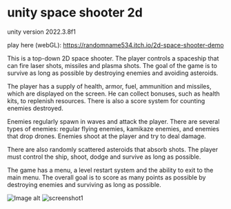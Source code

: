 # unity space shooter 2d
unity version 2022.3.8f1

play here (webGL): https://randomname534.itch.io/2d-space-shooter-demo

This is a top-down 2D space shooter. The player controls a spaceship that can fire laser shots, missiles and plasma shots. The goal of the game is to survive as long as possible by destroying enemies and avoiding asteroids.

The player has a supply of health, armor, fuel, ammunition and missiles, which are displayed on the screen. He can collect bonuses, such as health kits, to replenish resources. There is also a score system for counting enemies destroyed.

Enemies regularly spawn in waves and attack the player. There are several types of enemies: regular flying enemies, kamikaze enemies, and enemies that drop drones. Enemies shoot at the player and try to deal damage.

There are also randomly scattered asteroids that absorb shots. The player must control the ship, shoot, dodge and survive as long as possible.

The game has a menu, a level restart system and the ability to exit to the main menu. The overall goal is to score as many points as possible by destroying enemies and surviving as long as possible.

![Image alt](https://github.com/{ewt1337}/{unity-space-shooter-2d}/raw/{main}/{ssT3/Assets/screenshot1.png}/screenshot1.png)
![screenshot1](https://github.com/ewt1337/unity-space-shooter-2d/assets/125386467/046f936b-cdd5-4fef-90fc-9386bc8b0f50)
